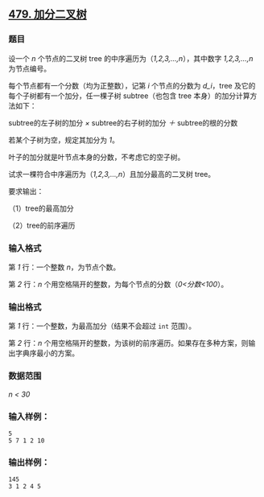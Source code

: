 ## [479. 加分二叉树](https://www.acwing.com/problem/content/481/)

### 题目

设一个 *n* 个节点的二叉树 tree 的中序遍历为（*1,2,3,…,n*），其中数字 *1,2,3,…,n* 为节点编号。

每个节点都有一个分数（均为正整数），记第 *i* 个节点的分数为 *d_i*，tree 及它的每个子树都有一个加分，任一棵子树 subtree（也包含 tree 本身）的加分计算方法如下：

subtree的左子树的加分 *×* subtree的右子树的加分 *＋* subtree的根的分数

若某个子树为空，规定其加分为 *1*。

叶子的加分就是叶节点本身的分数，不考虑它的空子树。

试求一棵符合中序遍历为（*1,2,3,…,n*）且加分最高的二叉树 tree。

要求输出：

（1）tree的最高加分

（2）tree的前序遍历

### 输入格式

第 *1* 行：一个整数 *n*，为节点个数。

第 *2* 行：*n* 个用空格隔开的整数，为每个节点的分数（*0<*分数*<100*）。

### 输出格式

第 *1* 行：一个整数，为最高加分（结果不会超过 `int` 范围）。

第 *2* 行：*n* 个用空格隔开的整数，为该树的前序遍历。如果存在多种方案，则输出字典序最小的方案。

### 数据范围

*n < 30*

### 输入样例：

```
5
5 7 1 2 10
```

### 输出样例：

```
145
3 1 2 4 5
```
